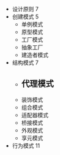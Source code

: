 - 设计原则 7
- 创建模式 5
	- 单例模式
	- 原型模式
	- 工厂模式
	- 抽象工厂
	- 建造者模式
- 结构模式 7
	- 代理模式
		-
	- 装饰模式
	- 组合模式
	- 适配器模式
	- 桥接模式
	- 外观模式
	- 享元模式
- 行为模式 11